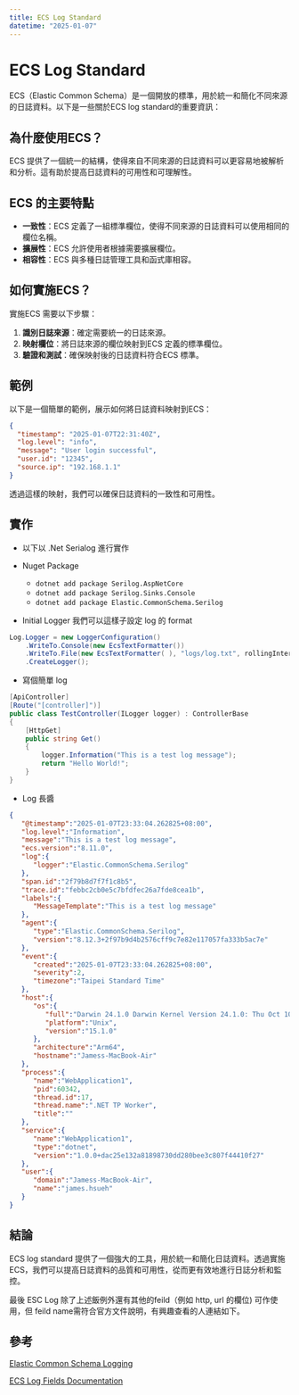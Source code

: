 ```yaml
---
title: ECS Log Standard
datetime: "2025-01-07"
---
```

# ECS Log Standard

ECS（Elastic Common Schema）是一個開放的標準，用於統一和簡化不同來源的日誌資料。以下是一些關於ECS log standard的重要資訊：

## 為什麼使用ECS？

ECS 提供了一個統一的結構，使得來自不同來源的日誌資料可以更容易地被解析和分析。這有助於提高日誌資料的可用性和可理解性。

## ECS 的主要特點

- **一致性**：ECS 定義了一組標準欄位，使得不同來源的日誌資料可以使用相同的欄位名稱。
- **擴展性**：ECS 允許使用者根據需要擴展欄位。
- **相容性**：ECS 與多種日誌管理工具和函式庫相容。
<!--more-->
## 如何實施ECS？

實施ECS 需要以下步驟：

1. **識別日誌來源**：確定需要統一的日誌來源。
2. **映射欄位**：將日誌來源的欄位映射到ECS 定義的標準欄位。
3. **驗證和測試**：確保映射後的日誌資料符合ECS 標準。

## 範例

以下是一個簡單的範例，展示如何將日誌資料映射到ECS：

```json
{
  "timestamp": "2025-01-07T22:31:40Z",
  "log.level": "info",
  "message": "User login successful",
  "user.id": "12345",
  "source.ip": "192.168.1.1"
}
```

透過這樣的映射，我們可以確保日誌資料的一致性和可用性。

## 實作

- 以下以 .Net Serialog 進行實作

- Nuget Package
  - `dotnet add package Serilog.AspNetCore`
  - `dotnet add package Serilog.Sinks.Console`
  - `dotnet add package Elastic.CommonSchema.Serilog`
- Initial Logger
我們可以這樣子設定 log 的 format

```csharp
Log.Logger = new LoggerConfiguration()
    .WriteTo.Console(new EcsTextFormatter())
    .WriteTo.File(new EcsTextFormatter( ), "logs/log.txt", rollingInterval: RollingInterval.Day)
    .CreateLogger();
```

- 寫個簡單 log

```csharp
[ApiController]
[Route("[controller]")]
public class TestController(ILogger logger) : ControllerBase
{
    [HttpGet]
    public string Get()
    {
        logger.Information("This is a test log message");
        return "Hello World!";
    }
}
```

- Log 長醬

```json
{
   "@timestamp":"2025-01-07T23:33:04.262825+08:00",
   "log.level":"Information",
   "message":"This is a test log message",
   "ecs.version":"8.11.0",
   "log":{
      "logger":"Elastic.CommonSchema.Serilog"
   },
   "span.id":"2f79b8d7f7f1c8b5",
   "trace.id":"febbc2cb0e5c7bfdfec26a7fde8cea1b",
   "labels":{
      "MessageTemplate":"This is a test log message"
   },
   "agent":{
      "type":"Elastic.CommonSchema.Serilog",
      "version":"8.12.3+2f97b9d4b2576cff9c7e82e117057fa333b5ac7e"
   },
   "event":{
      "created":"2025-01-07T23:33:04.262825+08:00",
      "severity":2,
      "timezone":"Taipei Standard Time"
   },
   "host":{
      "os":{
         "full":"Darwin 24.1.0 Darwin Kernel Version 24.1.0: Thu Oct 10 21:02:45 PDT 2024; root:xnu-11215.41.3~2/RELEASE_ARM64_T8112",
         "platform":"Unix",
         "version":"15.1.0"
      },
      "architecture":"Arm64",
      "hostname":"Jamess-MacBook-Air"
   },
   "process":{
      "name":"WebApplication1",
      "pid":60342,
      "thread.id":17,
      "thread.name":".NET TP Worker",
      "title":""
   },
   "service":{
      "name":"WebApplication1",
      "type":"dotnet",
      "version":"1.0.0+dac25e132a81898730dd280bee3c807f44410f27"
   },
   "user":{
      "domain":"Jamess-MacBook-Air",
      "name":"james.hsueh"
   }
}
```

## 結論

ECS log standard 提供了一個強大的工具，用於統一和簡化日誌資料。透過實施ECS，我們可以提高日誌資料的品質和可用性，從而更有效地進行日誌分析和監控。

最後 ESC Log 除了上述飯例外還有其他的feild（例如 http, url 的欄位) 可作使用，但 feild name需符合官方文件說明，有興趣查看的人連結如下。

## 參考

[Elastic Common Schema Logging](https://www.elastic.co/guide/en/ecs-logging/dotnet/current/intro.html#_log_formatters)

[ECS Log Fields Documentation](https://www.elastic.co/guide/en/ecs/current/ecs-field-reference.html)
